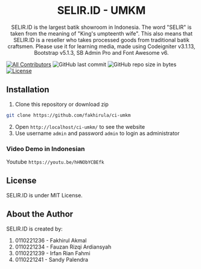 <h1 align="center">SELIR.ID - UMKM</h1>
<p align="center">SELIR.ID is the largest batik showroom in Indonesia. The word "SELIR" is taken from the meaning of "King's umpteenth wife". This also means that SELIR.ID is a reseller who takes processed goods from traditional batik craftsmen. Please use it for learning media, made using Codeigniter v3.1.13, Bootstrap v5.1.3, SB Admin Pro and Font Awesome v6.</p>

[![All Contributors](https://img.shields.io/badge/all_contributors-1-green.svg?style=flat-square)](#contributors-)
![GitHub last commit](https://img.shields.io/github/last-commit/fakhirula/ci-umkm.svg?style=flat-square)
![GitHub repo size in bytes](https://img.shields.io/github/repo-size/fakhirula/ci-umkm?style=flat-square)
[![License](https://img.shields.io/github/license/fakhirula/ci-umkm?style=flat-square)](LICENSE)

## Installation
1. Clone this repository or download zip
```bash
git clone https://github.com/fakhirula/ci-umkm
```
2. Open `http://localhost/ci-umkm/` to see the website
3. Use username `admin` and password `admin` to login as administrator

### Video Demo in Indonesian
Youtube `https://youtu.be/hHNObYCBEfk`

## License
SELIR.ID is under MIT License.

## About the Author
SELIR.ID is created by:
1. 0110221236 - Fakhirul Akmal
2. 0110221234 - Fauzan Rizqi Ardiansyah
3. 0110221239 - Irfan Rian Fahmi
4. 0110221241 - Sandy Palendra
